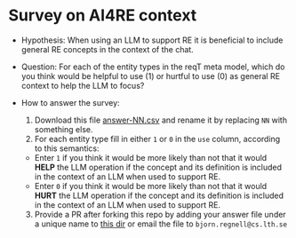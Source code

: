 # Survey on AI4RE context

* Hypothesis: When using an LLM to support RE it is beneficial to include general RE concepts in the context of the chat.

* Question: For each of the entity types in the reqT meta model, which do you think would be helpful to use (1) or hurtful to use (0) as general RE context to help the LLM to focus?

* How to answer the survey:
  1. Download this file [answer-NN.csv](https://github.com/bjornregnell/AI4RE-with-reqT/blob/main/survey/answer-NN.csv)  and rename it by replacing `NN` with something else.
  2. For each entity type fill in either `1` or `0` in the `use` column, according to this semantics:
    * Enter `1` if you think it would be more likely than not that it would **HELP** the LLM operation if the concept and its definition is included in the context of an LLM when used to support RE.
    * Enter `0` if you think it would be more likely than not that it would **HURT** the LLM operation if the concept and its definition is included in the context of an LLM when used to support RE.
  3. Provide a PR after forking this repo by adding your answer file under a unique name to [this dir](https://github.com/bjornregnell/AI4RE-with-reqT/tree/main/survey) or email the file to `bjorn.regnell@cs.lth.se`
